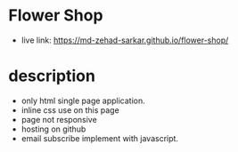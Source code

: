 # Flower Shop
- live link: https://md-zehad-sarkar.github.io/flower-shop/
# description
- only html single page application.
- inline css use on this page 
- page not responsive 
- hosting on github 
- email subscribe implement with javascript. 
